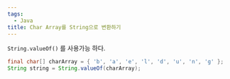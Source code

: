 ```yaml
---
tags:
  - Java
title: Char Array를 String으로 변환하기
---
```


`String.valueOf()` 를 사용가능 하다.

```java
final char[] charArray = { 'b', 'a', 'e', 'l', 'd', 'u', 'n', 'g' };
String string = String.valueOf(charArray);
```
